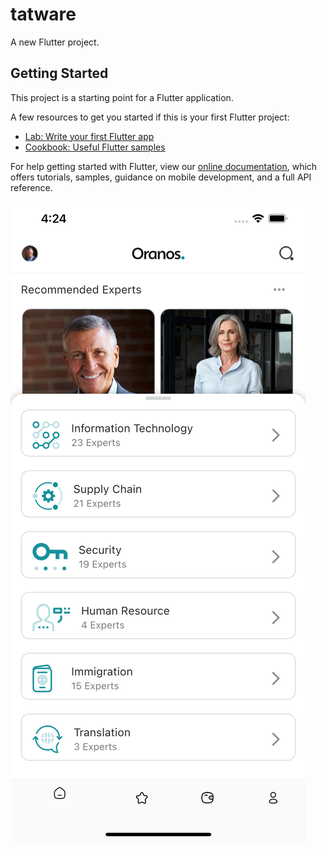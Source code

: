 # tatware

A new Flutter project.

## Getting Started

This project is a starting point for a Flutter application.

A few resources to get you started if this is your first Flutter project:

- [Lab: Write your first Flutter app](https://flutter.dev/docs/get-started/codelab)
- [Cookbook: Useful Flutter samples](https://flutter.dev/docs/cookbook)

For help getting started with Flutter, view our
[online documentation](https://flutter.dev/docs), which offers tutorials,
samples, guidance on mobile development, and a full API reference.
 
![alt text](https://github.com/Shamseldien/tatware/blob/master/Simulator%20Screen%20Shot%20-%20iPhone%2012%20Pro%20Max%20-%202022-10-08%20at%2016.24.15.png)
